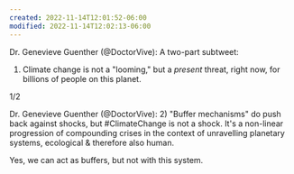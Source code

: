 ```yaml
---
created: 2022-11-14T12:01:52-06:00
modified: 2022-11-14T12:02:13-06:00
---
```


Dr. Genevieve Guenther (@DoctorVive): A two-part subtweet:

1) Climate change is not a "looming," but a *present* threat, right now, for billions of people on this planet.

1/2

Dr. Genevieve Guenther (@DoctorVive): 2) "Buffer mechanisms" do push back against shocks, but #ClimateChange is not a shock. It's a non-linear progression of compounding crises in the context of unravelling planetary systems, ecological & therefore also human. 

Yes, we can act as buffers, but not with this system.
